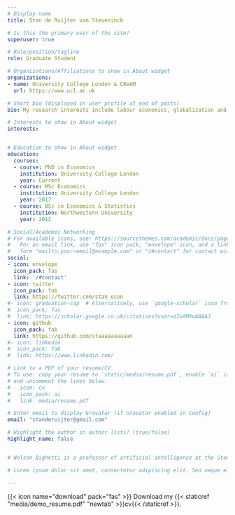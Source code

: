 ```yaml
---
# Display name
title: Stan de Ruijter van Steveninck

# Is this the primary user of the site?
superuser: true

# Role/position/tagline
role: Graduate Student

# Organizations/Affiliations to show in About widget
organizations:
- name: University College London & CReAM
  url: https://www.ucl.ac.uk

# Short bio (displayed in user profile at end of posts)
bio: My research interests include labour economics, globalization and applied microeconomics

# Interests to show in About widget
interests:


# Education to show in About widget
education:
  courses:
  - course: PhD in Economics
    institution: University College London
    year: Current
  - course: MSc Economics
    institution: University College London
    year: 2017
  - course: BSc in Economics & Statistics
    institution: Northwestern University
    year: 2012

# Social/Academic Networking
# For available icons, see: https://sourcethemes.com/academic/docs/page-builder/#icons
#   For an email link, use "fas" icon pack, "envelope" icon, and a link in the
#   form "mailto:your-email@example.com" or "/#contact" for contact widget.
social:
- icon: envelope
  icon_pack: fas
  link: '/#contact'
- icon: twitter
  icon_pack: fab
  link: https://twitter.com/stan_econ
#- icon: graduation-cap  # Alternatively, use `google-scholar` icon from `ai` icon pack
#  icon_pack: fas
#  link: https://scholar.google.co.uk/citations?user=sIwtMXoAAAAJ
- icon: github
  icon_pack: fab
  link: https://github.com/staaaaaaaaaan
#- icon: linkedin
#  icon_pack: fab
#  link: https://www.linkedin.com/

# Link to a PDF of your resume/CV.
# To use: copy your resume to `static/media/resume.pdf`, enable `ai` icons in `params.toml`, 
# and uncomment the lines below.
# - icon: cv
#   icon_pack: ai
#   link: media/resume.pdf

# Enter email to display Gravatar (if Gravatar enabled in Config)
email: "standeruijter@gmail.com"

# Highlight the author in author lists? (true/false)
highlight_name: false


# Nelson Bighetti is a professor of artificial intelligence at the Stanford AI Lab. His research interests include distributed robotics, mobile computing and programmable matter. He leads the Robotic Neurobiology group, which develops self-reconfiguring robots, systems of self-organizing robots, and mobile sensor networks.

# Lorem ipsum dolor sit amet, consectetur adipiscing elit. Sed neque elit, tristique placerat feugiat ac, facilisis vitae arcu. Proin eget egestas augue. Praesent ut sem nec arcu pellentesque aliquet. Duis dapibus diam vel metus tempus vulputate.

---
```


{{< icon name="download" pack="fas" >}} Download my {{< staticref "media/demo_resume.pdf" "newtab" >}}cv{{< /staticref >}}.
